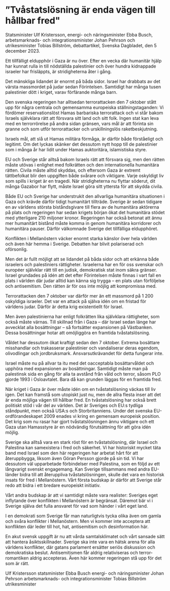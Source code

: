 # ”Tvåstatslösning är enda vägen till hållbar fred"

Statsminister Ulf Kristersson, energi- och näringsminister Ebba Busch, arbetsmarknads- och integrations­minister Johan Pehrson och utrikesminister Tobias Billström, debattartikel, Svenska Dagbladet, den 5 december 2023.

Ett tillfälligt eldupphör i Gaza är nu över. Efter en vecka där humanitär hjälp har kunnat rulla in till nödställda palestinier och över hundra kidnappade israeler har frisläppts, är stridigheterna åter i gång.

Det mänskliga lidandet är enormt på båda sidor. Israel har drabbats av det värsta massmordet på judar sedan Förintelsen. Samtidigt har många tusen palestinier dött i kriget, varav förfärande många barn.

Den svenska regeringen har alltsedan terror­attacken den 7 oktober stått upp för några centrala och gemensamma europeiska ställning­staganden: Vi fördömer reservations­löst Hamas barbariska terror­attack och vi står bakom Israels självklara rätt att försvara sitt land och sitt folk. Ingen stat kan leva med en terror­rörelse på andra sidan gränsen, vars mål är att förinta sin granne och som utför terror­attacker och urskillningslös raket­beskjutning.

Israels mål, att slå ut Hamas militära förmåga, är därför både förståeligt och legitimt. Om det lyckas skänker det dessutom nytt hopp till de palestinier som i många år har lidit under Hamas auktoritära, islamistiska styre.

EU och Sverige står alltså bakom Israels rätt att försvara sig, men den rätten måste utövas i enlighet med folkrätten och den internationella humanitära rätten. Civila måste alltid skyddas, och eftersom Gaza är extremt tättbefolkat blir den uppgiften både svårare och viktigare. Varje oskyldigt liv som spills i kriget är en tragedi. När stridigheterna nu flyttar söderut, dit många Gazabor har flytt, måste Israel göra sitt yttersta för att skydda civila.

Både EU och Sverige har understrukit den allvarliga humanitära situationen i Gaza och krävde därför tidigt humanitärt tillträde. Sverige är sedan tidigare en av världens största bistånds­givare till flera av de humanitära aktörerna på plats och regeringen har sedan krigets början ökat det humanitära stödet med ytterligare 210 miljoner kronor. Regeringen har också betonat att ännu mer humanitärt bistånd måste komma in genom humanitära korridorer och humanitära pauser. Därför välkomnade Sverige det tillfälliga eldupphöret.

Konflikten i Mellanöstern väcker enormt starka känslor över hela världen och även här hemma i Sverige. Debatten har blivit polariserad och oförsonlig.

Men det är fullt möjligt att se lidandet på båda sidor och att erkänna både israelers och palestiniers rättigheter. Israelerna har en för oss svenskar och européer självklar rätt till en judisk, demokratisk stat inom säkra gränser. Israel grundades på idén att det efter Förintelsen måste finnas i vart fall en plats i världen där judar alltid kan känna sig trygga – en plats utan förföljelse och antisemitism. Den rätten är för oss inte möjlig att kompromissa med.

Terrorattacken den 7 oktober var därför mer än ett massmord på 1 200 oskyldiga israeler. Det var en attack på själva idén om en fristad för världens judar. Därför är detta krig existentiellt för Israel.

Men även palestinierna har enligt folkrätten lika självklara rättigheter, som också måste värnas. Till skillnad från i Gaza – där Israel sedan länge har avvecklat alla bosättningar – så fortsätter expansionen på Västbanken. Dessa bosättningar hotar att omöjliggöra en framtida tvåstats­lösning.

Våldet har dessutom ökat kraftigt sedan den 7 oktober. Extrema bosättare misshandlar och trakasserar palestinier och vandaliserar deras egendom, olivodlingar och jordbruksmark. Ansvars­utkrävandet för detta fungerar inte.

Israel måste nu på allvar ta itu med det oacceptabla bosättar­våldet och upphöra med expansionen av bosättningar. Samtidigt måste man på palestinsk sida en gång för alla ta avstånd från våld och terror, såsom PLO gjorde 1993 i Osloavtalet. Bara då kan grunden läggas för en framtida fred.

När kriget i Gaza är över måste idén om en tvåstats­lösning väckas till liv igen. Det kan framstå som utopiskt just nu, men de allra flesta inser att det är enda möjliga vägen till hållbar fred. En tvåstat­slösning har också brett politiskt stöd i vår del av världen. Det är Sveriges och EU:s tydliga ståndpunkt, men också USA:s och Storbritanniens. Under det svenska EU-ordförandeskapet 2009 enades vi kring en gemensam europeisk position. Det krig som nu rasar har gjort tvåstats­lösningen ännu viktigare och ett Gaza utan Hamas­styre är en nödvändig förutsättning för att göra idén möjlig.

Sverige ska alltså vara en stark röst för en tvåstats­lösning, där Israel och Palestina kan samexistera i fred och säkerhet. Vi har historiskt mycket täta band med Israel som den här regeringen har arbetat hårt för att återuppbygga, liksom även Göran Persson gjorde på sin tid. Vi har dessutom väl upparbetade förbindelser med Palestina, som en följd av ett långvarigt svenskt engagemang. Kan Sverige tillsammans med andra EU-länder bidra till att återuppliva tvåstats­lösningen, skulle det vara en historisk insats för fred i Mellan­östern. Vårt första budskap är därför att Sverige står redo att bidra i ett bredare europeiskt initiativ.

Vårt andra budskap är att vi samtidigt måste vara realister: Sveriges eget inflytande över konflikten i Mellan­östern är begränsat. Däremot bär vi i Sverige själva det fulla ansvaret för vad som händer i vårt eget land.

I en demokrati som Sverige får man naturligtvis tycka olika även om gamla och svåra konflikter i Mellan­östern. Men vi kommer inte acceptera att konflikten där leder till hot, hat, antisemitism och desinformation här.

En akut svensk uppgift är nu att vårda samtals­klimatet och vårt sansade sätt att hantera åsikts­skillnader. Sverige ska inte vara en hätsk arena för alla världens konflikter, där gatans parlament ersätter seriös diskussion och demokratiska beslut. Antisemitismen får aldrig relativiseras och terror­romantiken aldrig accepteras. Även här kommer regeringen stå upp för det som är rätt.

Ulf Kristersson
statsminister
Ebba Busch
energi- och näringsminister
Johan Pehrson
arbetsmarknads- och integrations­minister
Tobias Billström
utrikesminister
